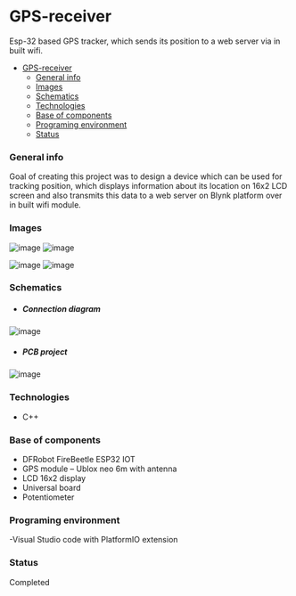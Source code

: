 # GPS-receiver 

Esp-32 based GPS tracker, which sends its position to a web server via in built wifi.

- [GPS-receiver](#gps-receiver)
    - [General info](#general-info)
    - [Images](#images)
    - [Schematics](#schematics)
    - [Technologies](#technologies)
    - [Base of components](#base-of-components)
    - [Programing environment](#programing-environment)
    - [Status](#status)

### General info

Goal of creating this project was to design a device which can be used for tracking position, which displays information about its location on 16x2 LCD screen and also transmits this data to a web server on Blynk platform over in built wifi module.

### Images
![image](https://user-images.githubusercontent.com/56251965/167475300-e2e0ed19-a089-4b05-8e62-577d0e2e54e3.png)
![image](https://user-images.githubusercontent.com/56251965/167475353-ab295d8a-6f90-4b2d-8d1b-5643531ba926.png)

![image](https://user-images.githubusercontent.com/56251965/167475394-a0e04d91-76fa-4eef-ab29-4d39ff2baf9a.png)
![image](https://user-images.githubusercontent.com/56251965/167475409-19195ef7-8832-418a-a593-a3690661ba08.png)


### Schematics

- ##### Connection diagram
![image](https://user-images.githubusercontent.com/56251965/167475106-b09506ef-2902-4a1c-bac7-66400ffe4de1.png)


- ##### PCB project
![image](https://user-images.githubusercontent.com/56251965/167475222-b3636a26-094e-4168-9d69-df2511e97135.png)

### Technologies

- C++

### Base of components

- DFRobot FireBeetle ESP32 IOT
- GPS module – Ublox neo 6m with antenna
- LCD 16x2 display
- Universal board
- Potentiometer

### Programing environment

-Visual Studio code with PlatformIO extension

### Status

Completed

